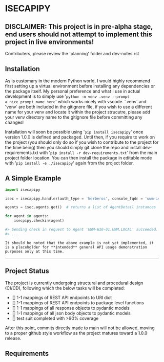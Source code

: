 # ISECAPIPY

## DISCLAIMER: This project is in pre-alpha stage, end users should not attempt to implement this project in live environments!

Contributers, please review the 'planning' folder and dev-notes.rst

## Installation

As is customary in the modern Python world, I would highly recommend first setting up a virtual environment before installing any dependencies or the package itself. My personal preference and what I use in actual development is to simply use '`python -m venv .venv --prompt a_nice_prompt_name_here`' which works nicely with vscode. '.venv' and 'venv' are both included in the gitignore file, if you wish to use a different name for your venv and locate it within the project strucutre, please add your venv directory name to the gitignore file before committing any changes!

Installation will soon be possible using '`pip install isecapipy`' once version 1.0.0 is defined and packaged. Until then, if you require to work on the project (you should only do so if you wish to contribute to the project for the time being) then you should simply git clone the repo and install dev-requirements.txt with '`pip install -r dev-requirements.txt`' from the main project folder location. You can then install the package in editable mode with '`pip install -e ./isecapipy`' again from the project folder.


## A Simple Example

```py
import isecapipy

isec = isecapipy.handler(auth_type = 'kerberos', console_fqdn = 'uwm-isec-01.uwm.local')

agents = isec.agents.get()  # returns a list of AgentDetail instances

for agent in agents:
    isecpipy.checkin(agent)

#> Sending check in request to Agent 'UWM-W10-01.UWM.LOCAL' succeeded.
#> ...
```

    It should be noted that the above example is not yet implemented, it is a placeholder for **intended** general API usage demonstration purposes only at this time.

-----

## Project Status

The project is currently undergoing structural and procedural design (CI/CD), following which the below tasks will be completed:

- [] 1-1 mappings of REST API endpoints to URI dict
- [] 1-1 mappings of REST API endpoints to package level functions
- [] 1-1 mappings of all response objects to pydantic models
- [] 1-1 mappings of all json body objects to pydantic models
- [] test suit completed with >90% coverage

After this point, commits directly made to main will not be allowed, moving to a proper github style workflow as the project matures toward a 1.0.0 release.

## Requirements

